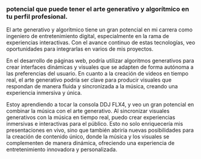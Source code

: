 ###  potencial que puede tener el arte generativo y algorítmico en tu perfil profesional.
El arte generativo y algorítmico tiene un gran potencial en mi carrera como ingeniero de entretenimiento digital, especialmente en la rama de experiencias interactivas. Con el avance continuo de estas tecnologías, veo oportunidades para integrarlas en varios de mis proyectos.

En el desarrollo de páginas web, podría utilizar algoritmos generativos para crear interfaces dinámicas y visuales que se adapten de forma autónoma a las preferencias del usuario. En cuanto a la creación de videos en tiempo real, el arte generativo podría ser clave para producir visuales que respondan de manera fluida y sincronizada a la música, creando una experiencia inmersiva y única.


Estoy aprendiendo a tocar la consola DDJ FLX4, y veo un gran potencial en combinar la música con el arte generativo. Al sincronizar visuales generativos con la música en tiempo real, puedo crear experiencias inmersivas e interactivas para el público. Esto no solo enriquecería mis presentaciones en vivo, sino que también abriría nuevas posibilidades para la creación de contenido único, donde la música y los visuales se complementen de manera dinámica, ofreciendo una experiencia de entretenimiento innovadora y personalizada.
